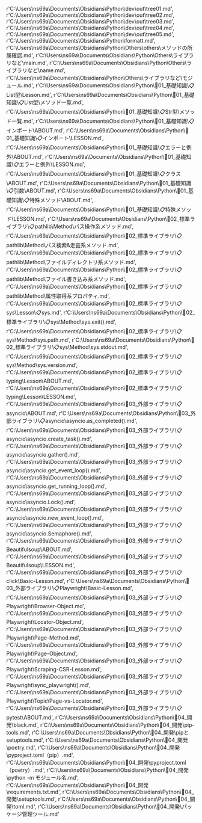 r'C:\Users\ns69a\Documents\Obsidians\Python\dev\out\tree01.md',
r'C:\Users\ns69a\Documents\Obsidians\Python\dev\out\tree02.md',
r'C:\Users\ns69a\Documents\Obsidians\Python\dev\out\tree03.md',
r'C:\Users\ns69a\Documents\Obsidians\Python\dev\out\tree04.md',
r'C:\Users\ns69a\Documents\Obsidians\Python\dev\out\tree05.md',
r'C:\Users\ns69a\Documents\Obsidians\Python\formatt.md',
r'C:\Users\ns69a\Documents\Obsidians\Python\Others\others\メソッドの所属確認.md',
r'C:\Users\ns69a\Documents\Obsidians\Python\Others\ライブラリなど\main.md',
r'C:\Users\ns69a\Documents\Obsidians\Python\Others\ライブラリなど\name.md',
r'C:\Users\ns69a\Documents\Obsidians\Python\Others\ライブラリなど\モジュール.md',
r'C:\Users\ns69a\Documents\Obsidians\Python\🔑01_基礎知識\📋List型\Lesson.md',
r'C:\Users\ns69a\Documents\Obsidians\Python\🔑01_基礎知識\📋List型\メソッド一覧.md',
r'C:\Users\ns69a\Documents\Obsidians\Python\🔑01_基礎知識\📋Str型\メソッド一覧.md',
r'C:\Users\ns69a\Documents\Obsidians\Python\🔑01_基礎知識\📋インポート\ABOUT.md',
r'C:\Users\ns69a\Documents\Obsidians\Python\🔑01_基礎知識\📋インポート\LESSON.md',
r'C:\Users\ns69a\Documents\Obsidians\Python\🔑01_基礎知識\📋エラーと例外\ABOUT.md',
r'C:\Users\ns69a\Documents\Obsidians\Python\🔑01_基礎知識\📋エラーと例外\LESSON.md',
r'C:\Users\ns69a\Documents\Obsidians\Python\🔑01_基礎知識\📋クラス\ABOUT.md',
r'C:\Users\ns69a\Documents\Obsidians\Python\🔑01_基礎知識\📋引数\ABOUT.md',
r'C:\Users\ns69a\Documents\Obsidians\Python\🔑01_基礎知識\📋特殊メソッド\ABOUT.md',
r'C:\Users\ns69a\Documents\Obsidians\Python\🔑01_基礎知識\📋特殊メソッド\LESSON.md',
r'C:\Users\ns69a\Documents\Obsidians\Python\🔑02_標準ライブラリ\📋pathlib\Method\パス操作系メソッド.md',
r'C:\Users\ns69a\Documents\Obsidians\Python\🔑02_標準ライブラリ\📋pathlib\Method\パス検索&走査系メソッド.md',
r'C:\Users\ns69a\Documents\Obsidians\Python\🔑02_標準ライブラリ\📋pathlib\Method\ファイルディレクトリ系メソッド.md',
r'C:\Users\ns69a\Documents\Obsidians\Python\🔑02_標準ライブラリ\📋pathlib\Method\ファイル書き込み系メソッド.md',
r'C:\Users\ns69a\Documents\Obsidians\Python\🔑02_標準ライブラリ\📋pathlib\Method\属性取得系プロパティ.md',
r'C:\Users\ns69a\Documents\Obsidians\Python\🔑02_標準ライブラリ\📋sys\Lesson\📋sys.md',
r'C:\Users\ns69a\Documents\Obsidians\Python\🔑02_標準ライブラリ\📋sys\Method\sys.exit().md',
r'C:\Users\ns69a\Documents\Obsidians\Python\🔑02_標準ライブラリ\📋sys\Method\sys.path.md',
r'C:\Users\ns69a\Documents\Obsidians\Python\🔑02_標準ライブラリ\📋sys\Method\sys.stdout.md',
r'C:\Users\ns69a\Documents\Obsidians\Python\🔑02_標準ライブラリ\📋sys\Method\sys.version.md',
r'C:\Users\ns69a\Documents\Obsidians\Python\🔑02_標準ライブラリ\📋typing\Lesson\ABOUT.md',
r'C:\Users\ns69a\Documents\Obsidians\Python\🔑02_標準ライブラリ\📋typing\Lesson\LESSON.md',
r'C:\Users\ns69a\Documents\Obsidians\Python\🔑03_外部ライブラリ\📋asyncio\ABOUT.md',
r'C:\Users\ns69a\Documents\Obsidians\Python\🔑03_外部ライブラリ\📋asyncio\asyncio.as_completed().md',
r'C:\Users\ns69a\Documents\Obsidians\Python\🔑03_外部ライブラリ\📋asyncio\asyncio.create_task().md',
r'C:\Users\ns69a\Documents\Obsidians\Python\🔑03_外部ライブラリ\📋asyncio\asyncio.gather().md',
r'C:\Users\ns69a\Documents\Obsidians\Python\🔑03_外部ライブラリ\📋asyncio\asyncio.get_event_loop().md',
r'C:\Users\ns69a\Documents\Obsidians\Python\🔑03_外部ライブラリ\📋asyncio\asyncio.get_running_loop().md',
r'C:\Users\ns69a\Documents\Obsidians\Python\🔑03_外部ライブラリ\📋asyncio\asyncio.Lock().md',
r'C:\Users\ns69a\Documents\Obsidians\Python\🔑03_外部ライブラリ\📋asyncio\asyncio.new_event_loop().md',
r'C:\Users\ns69a\Documents\Obsidians\Python\🔑03_外部ライブラリ\📋asyncio\asyncio.Semaphore().md',
r'C:\Users\ns69a\Documents\Obsidians\Python\🔑03_外部ライブラリ\📋Beautifulsoup\ABOUT.md',
r'C:\Users\ns69a\Documents\Obsidians\Python\🔑03_外部ライブラリ\📋Beautifulsoup\LESSON.md',
r'C:\Users\ns69a\Documents\Obsidians\Python\🔑03_外部ライブラリ\📋click\Basic-Lesson.md',
r'C:\Users\ns69a\Documents\Obsidians\Python\🔑03_外部ライブラリ\📋Playwright\Basic-Lesson.md',
r'C:\Users\ns69a\Documents\Obsidians\Python\🔑03_外部ライブラリ\📋Playwright\Browser-Object.md',
r'C:\Users\ns69a\Documents\Obsidians\Python\🔑03_外部ライブラリ\📋Playwright\Locator-Object.md',
r'C:\Users\ns69a\Documents\Obsidians\Python\🔑03_外部ライブラリ\📋Playwright\Page-Method.md',
r'C:\Users\ns69a\Documents\Obsidians\Python\🔑03_外部ライブラリ\📋Playwright\Page-Object.md',
r'C:\Users\ns69a\Documents\Obsidians\Python\🔑03_外部ライブラリ\📋Playwright\Scraping-CSR-Lesson.md',
r'C:\Users\ns69a\Documents\Obsidians\Python\🔑03_外部ライブラリ\📋Playwright\sync_playwright().md',
r'C:\Users\ns69a\Documents\Obsidians\Python\🔑03_外部ライブラリ\📋Playwright\Topic\Page-vs-Locator.md',
r'C:\Users\ns69a\Documents\Obsidians\Python\🔑03_外部ライブラリ\📋pytest\ABOUT.md',
r'C:\Users\ns69a\Documents\Obsidians\Python\🔑04_開発\black.md',
r'C:\Users\ns69a\Documents\Obsidians\Python\🔑04_開発\pip-tools.md',
r'C:\Users\ns69a\Documents\Obsidians\Python\🔑04_開発\pipとsetuptools.md',
r'C:\Users\ns69a\Documents\Obsidians\Python\🔑04_開発\poetry.md',
r'C:\Users\ns69a\Documents\Obsidians\Python\🔑04_開発\pyproject.toml（pip）.md',
r'C:\Users\ns69a\Documents\Obsidians\Python\🔑04_開発\pyproject.toml（poetry）.md',
r'C:\Users\ns69a\Documents\Obsidians\Python\🔑04_開発\python -m モジュール名.md',
r'C:\Users\ns69a\Documents\Obsidians\Python\🔑04_開発\requirements.txt.md',
r'C:\Users\ns69a\Documents\Obsidians\Python\🔑04_開発\setuptools.md',
r'C:\Users\ns69a\Documents\Obsidians\Python\🔑04_開発\toml.md',
r'C:\Users\ns69a\Documents\Obsidians\Python\🔑04_開発\パッケージ管理ツール.md'